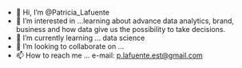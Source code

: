 - 👋 Hi, I’m @Patricia_Lafuente
- 👀 I’m interested in ...learning about advance data analytics, brand, business and how data give us the possibility to take decisions.
- 🌱 I’m currently learning ... data science
- 💞️ I’m looking to collaborate on ... 
- 📫 How to reach me ... e-mail: p.lafuente.est@gmail.com

<!---
PatriciaL/PatriciaL is a ✨ special ✨ repository because its `README.md` (this file) appears on your GitHub profile.
You can click the Preview link to take a look at your changes.
--->

